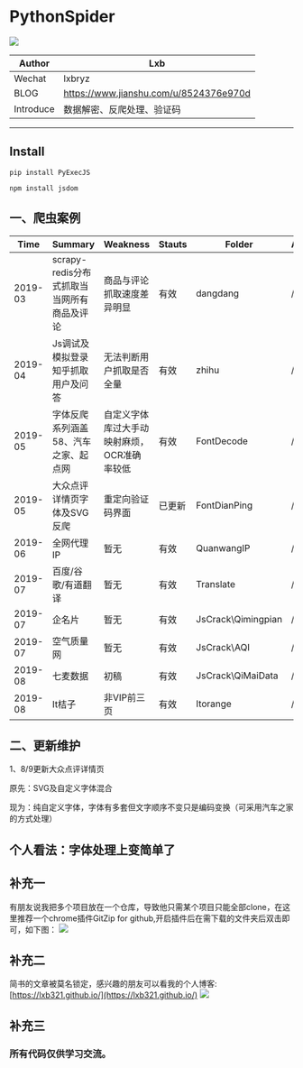 # PythonSpider

![](https://img.shields.io/pypi/v/nine.svg?color=red&label=spider&logo=bird&logoColor=green&style=flat-square)

| Author  | Lxb |
| --- | --- |
| Wechat | lxbryz |
| BLOG | https://www.jianshu.com/u/8524376e970d|
| Introduce | 数据解密、反爬处理、验证码 |

----
## Install
```pip install PyExecJS```

```npm install jsdom```

## 一、爬虫案例
| Time  | Summary | Weakness | Stauts| Folder| Analyse |
| --- | --- | --- | --- | ---| --- |
| 2019-03 | scrapy-redis分布式抓取当当网所有商品及评论 | 商品与评论抓取速度差异明显 | 有效|dangdang| / |
| 2019-04 | Js调试及模拟登录知乎抓取用户及问答 | 无法判断用户抓取是否全量 | 有效 | zhihu| / |
| 2019-05 | 字体反爬系列涵盖58、汽车之家、起点网 | 自定义字体库过大手动映射麻烦，OCR准确率较低 | 有效 | FontDecode | / | 
| 2019-05 | 大众点评详情页字体及SVG反爬 | 重定向验证码界面 | 已更新 | FontDianPing | / |
| 2019-06 | 全网代理IP | 暂无 | 有效 | QuanwangIP | / |
| 2019-07 | 百度/谷歌/有道翻译 | 暂无 | 有效 | Translate | / |
| 2019-07 | 企名片 | 暂无 | 有效 | JsCrack\Qimingpian | / |
| 2019-07 | 空气质量网 | 暂无 | 有效 | JsCrack\AQI | / |
| 2019-08 | 七麦数据 | 初稿 | 有效 | JsCrack\QiMaiData | / |
| 2019-08 | It桔子 | 非VIP前三页 | 有效 | Itorange | / |

## 二、更新维护
1、8/9更新大众点评详情页

原先：SVG及自定义字体混合 

现为：纯自定义字体，字体有多套但文字顺序不变只是编码变换（可采用汽车之家的方式处理）

个人看法：字体处理上变简单了
----

## 补充一
有朋友说我把多个项目放在一个仓库，导致他只需某个项目只能全部clone，在这里推荐一个chrome插件GitZip for github,开启插件后在需下载的文件夹后双击即可，如下图：
![](https://lxbio.oss-cn-hangzhou.aliyuncs.com/gitzip.png)

## 补充二
简书的文章被莫名锁定，感兴趣的朋友可以看我的个人博客:[https://lxb321.github.io/](https://lxb321.github.io/)
![](https://upload-images.jianshu.io/upload_images/8457605-7e92dbd1b83eb5e7.png?imageMogr2/auto-orient/strip%7CimageView2/2/w/680)

## 补充三
### 所有代码仅供学习交流。










